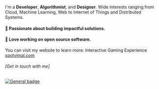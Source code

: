 
I'm a **Developer**, **Algorithmist**, and **Designer**. Wide interests ranging from Cloud, Machine Learning, Web to Internet of Things and Distributed Systems.

#### :rocket: Passionate about building impactful solutions. 
#### :rocket: Love working on open source software.

You can visit my website to learn more: Interactive Gaming Experience [spotvimal.com](https://spotvimal.com)

###### [Get in touch with me] 
 [![General badge](https://img.shields.io/badge/LinkedIn-0077B5?style=for-the-badge&logo=linkedin&logoColor=white)](https://www.linkedin.com/in/vimalmoorthykrishnamoorthy/)


